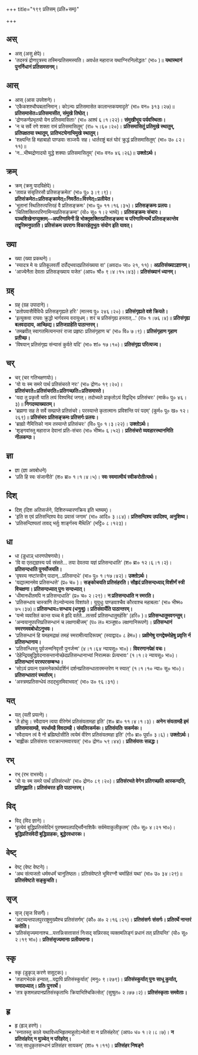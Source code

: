 +++
title="१९९ प्रतिसम् (प्रति+सम्)"

+++

## अस्
- अस् (असु क्षेपे)।
- 'तदस्त्रं द्रोणपुत्रस्य तस्मिन्प्रतिसमस्यति। अवर्धत महाराज यथाग्निरनिलोद्धतः' (भा० )॥ **यथास्थानं पुनर्निधानं प्रतिसमसनम्।**

## आस्
- आस् (आस उपवेशने)।
- 'एकैकशश्चौघबलानिमान्। कोऽन्यः प्रतिसमासेत कालान्तकयमादृते' (भा० वन० ३१३।२७)॥ **प्रतिसमासेत=प्रतिसमासीत, संमुखे तिष्ठेत्।**
- 'द्रोणकर्णप्रभृतयो येन प्रतिसमासिताः' (भा० आश्वं ६।१।२२)। **संमुखीभूय पर्यवस्थिताः।**
- 'न च सर्वे रणे शक्ता रामं प्रतिसमासितुम्' (रा० ५।६०।२०)। **प्रतिसमासितुं प्रतिमुखे स्थातुम्, प्रतिपक्षतया स्थातुम्, प्रातिभट्येनाभिमुखे स्थातुम्।**
- 'शक्ष्यन्ति हि महाबाहो पाण्डवाः सञ्जयैः सह। धार्तराष्ट्रं बलं घोरं क्रुद्धं प्रतिसमासितुम्' (भा० उ० ८२।११)॥
- 'न…भीष्मद्रोणादयो युद्धे शक्याः प्रतिसमासितुम्' (भा० वन० ४६।२६)॥ **उक्तोऽर्थः।**

## क्रम्
- क्रम् (क्रमु पादविक्षेपे)।
- 'तावन्न संसृतिरसौ प्रतिसङ्क्रमेत' (भा० पु० ३।९।९)। **प्रतिसंक्रमेत=प्रतिसङ्क्रामेत्=निवर्तेत=विरमेत्=प्रलीयेत।**
- 'भूतानां स्थितिरुत्पत्तिरहं वै प्रतिसङ्क्रमः' (भा० पू० ११।१६।३५)। **प्रतिसङ्क्रमः प्रलयः।**
- 'चितिशक्तिरपरिणामिन्यप्रतिसङ्क्रमा' (यो० सू० १।२ भाष्ये)। **प्रतिसङ्क्रमः संचारः। पञ्चशिखेनाप्युक्तम्--अपरिणामिनी हि भोक्तृशक्तिरप्रतिसङ्क्रमा च परिणामिन्यर्थे प्रतिसङ्क्रान्तेव तद्वृत्तिमनुपतति। प्रतिसंक्रम उपरागः विकारहेतुभूतः संयोग इति यावत्।**

## ख्या
- ख्या (ख्या प्रकथने)।
- 'स्यादत्र मे यः प्रतिकूलवर्ती दर्पोद्भवादप्रतिसंख्यया वा' (अवदा० जा० २१, ११)। **अप्रतिसंख्याऽज्ञानम्।**
- 'आज्येनैता देवताः प्रतिसङ्ख्याय यजेत' (आप० श्रौ० ९।४।१५।४३)। **प्रतिसंख्यानं ध्यानम्।**

## ग्रह्
- ग्रह् (ग्रह उपादाने)।
- 'व्रतोपवासैर्विविधैः प्रतिसङ्गृह्यते हरिः' (मात्स्य पु० २४६।२०)। **प्रतिसंगृह्यते वशे क्रियते।**
- 'इत्युक्त्वा राघवः क्रुद्धो भार्गवस्य वरायुधम्। शरं च प्रतिसंगृह्य हस्तात्…' (रा० १।७६।४)॥ **प्रतिसंगृह्य बलवदादाय, आच्छिद्य। प्रतिजग्राहेति पाठान्तरम्।**
- 'तमब्रवीत् स्वागतमित्यनन्तरं राजा प्रहृष्टः प्रतिसंगृहाण च' (भा० वि० ७।९)। **प्रतिसंगृहाण गृहाण प्रतीच्छ।**
- 'विषयान् प्रतिसंगृह्य संन्यासं कुर्वते यदि' (भा० शां० १७।१०)। **प्रतिसंगृह्य परित्यज्य।**

## चर्
- चर् (चर गतिभक्षणयोः)।
- 'यो यः स्म समरे पार्थ प्रतिसंचरते नरः' (भा० द्रोण० १९।२०)। **प्रतिसंचरते=प्रतिसंचरति=प्रतिगच्छति=प्रतिसमास्ते।**
- 'यदा तु प्रकृतौ याति लयं विश्वमिदं जगत्। तदोच्यते प्राकृतोऽयं विद्वद्भिः प्रतिसंचरः' (मार्क० पु० ४६।३)॥ **निगदव्याख्यातम्।**
- 'ब्रह्मणा सह ते सर्वे सम्प्राप्ते प्रतिसंचरे। परस्यान्ते कृतात्मानः प्रविशन्ति परं पदम्' (कूर्म० पू० ख० १२।२६९)॥ **प्रतिसंचरः प्रतिसङ्क्रमः प्रतिसर्गः प्रलयः।**
- 'ब्राह्मो नैमित्तिको नाम तस्यान्ते प्रतिसंचरः' (वि० पु० १।३।२२)। **उक्तोऽर्थः।**
- 'शृङ्गवांस्तु महाराज देवानां प्रति-संचरः (भा० भीष्म० ६।५२)। **प्रतिसंचरो व्यवहारस्थानमिति नीलकण्ठः।**

## ज्ञा
- ज्ञा (ज्ञा अवबोधने)
- 'प्रति हि स्वः संजानीते' (श० ब्रा० १।१।४।५)। **स्वः स्वमात्मीयं स्वीकरोतीत्यर्थः।**

## दिश्
- दिश् (दिश अतिसर्जने, दिशिरुच्चारणक्रिय इति भाष्यम्)।
- 'इति स एवं प्रतिसन्दिश्य वेदः प्रवासं जगाम' (भा० आदि० ३।८४)। **प्रतिसन्दिश्य उपदिश्य, अनुशिष्य।**
- 'प्रतिसन्दिश्यतां तावद् भर्तुः शार्ङ्गस्य मैथिलि' (भट्टि० ८।१२३)।

## धा
- धा (डुधाञ् धारणपोषणयोः)।
- 'वि वा एतद्यज्ञस्य पर्व स्रंसते… तया देवतया यज्ञं प्रतिसन्दधाति' (श० ब्रा० १२।६।१।२)। **प्रतिसन्दधाति पुनर्योजयति।**
- 'वृषस्य नष्टांस्त्रीन् पादान्…प्रतिसन्दधे' (भा० पु० १।१७।४२)। **उक्तोऽर्थः।**
- 'यद्यात्मानमेव प्रतिसन्धत्ते' (प्र० च० )। **सङ्कोचयति प्रतिसंहरति। सौहृदं प्रतिसन्दध्याद् विशीर्णं स्त्री विचक्षणा। प्रतिसन्दध्यात् पुनः सन्दध्यात्।**
- 'धीमानधीतमपि न प्रतिसन्दधाति' (प्र० च० २।२९)। **न प्रतिसन्दधाति न स्मरति।**
- 'प्रतिसन्धाय चास्त्राणि तेऽन्योन्यस्य विशांपते। युयुधुः पाण्डवाश्चैव कौरवाश्च महाबलाः' (भा० भीष्म० ७५।३७)॥ **प्रतिसन्धाय=सन्धाय (धनुःषु)। प्रतिसंवार्येति पाठान्तरम्।**
- 'यन्मे व्यवसितं कान्त यच्च मे हृदि वर्तते…तत्सर्वं प्रतिसन्धातुमर्हसि' (हरि० )॥ **प्रतिसन्धातुमवगन्तुम्।**
- 'अन्वयानुपपत्तिप्रतिसन्धानं च लक्षणाबीजम्' (प० ल० मञ्जूषा० लक्षणानिरूपणे)। **प्रतिसन्धानं स्मरणमवबोधोऽनुभवः।**
- 'प्रतिसन्धानं हि यमहमद्राक्षं तमहं स्मरामीत्यादिरूपम्' (स्याद्वाद० ८ हेम०)। **प्रक्षीणेषु रागद्वेषमोहेषु प्रवृत्ति र्न प्रतिसन्धानाय।**
- 'प्रतिसन्धिस्तु पूर्वजन्मनिवृत्तौ पुनर्जन्म' (४।१।६४ न्यायसू० भा०)। **विवरणानपेक्षं वचः।**
- 'देहेन्द्रियबुद्धिवेदनासन्तानोच्छेदप्रतिसन्धानाभ्यां निरात्मकः प्रेत्यभावः' (१।१।२ न्यायसू० भा०)। **प्रतिसन्धानं परस्परसम्बन्धः।**
- 'सोऽयं प्रयत्न एकमनेकार्थदर्शिनं दर्शनप्रतिसन्धातारमन्तरेण न स्यात्' (१।१।१० न्या० सू० भा०)। **प्रतिसन्धातारं स्मर्तारम्।**
- 'अस्त्रमप्रतिसन्धेयं तदद्भुतमिवाभवत्' (भा० उ० ९६।३१)।

## यत्
- यत् (यती प्रयत्ने)।
- 'ते होचुः। स्वैदायन त्वया वीरेणेमं प्रतिसंयतामहा इति' (श० ब्रा० ११।४।१।३)। **अनेन संयतामहै इमं प्रतिसमासामहै, स्पर्धामहै विवदामहै। संयतिरकर्मकः। प्रतिसंयतिः सकर्मकः।**
- 'स्वैदायन त्वं वै नो ब्रह्मिष्ठोसीति त्वयेमं वीरेण प्रतिसंयतमहा इति' (गो० ब्रा० पूर्वा० ३।६)। **उक्तोऽर्थः।**
- 'बाह्लीकः प्रतिसंयत्तः पराक्रान्तमवारयत्' (भा० द्रोण० ५९।४४)। **प्रतिसंयत्तः सन्नद्धः।**

## रभ्
- रभ् (रभ राभस्ये)।
- 'यो यः स्म समरे पार्थं प्रतिसंरभते' (भा० द्रोण० ८९।२०)। **प्रतिसंरभते वेगेन प्रतिगच्छति आस्कन्दति, प्रतिगृह्णाति। प्रतिसंचरत इति पाठान्तरम्।**

## विद्
- विद् (विद ज्ञाने)।
- 'इत्येवं बुद्धिप्रतिसंवेदिनं पुरुषमपलपद्भिर्वैनाशिकैः सर्वमेवाकुलीकृतम्' (यो० सू० ४।२१ भा०)। **बुद्धिप्रतिसंवेदी बुद्धिग्राहकः, बुद्धेरवधारकः।**

## वेष्ट्
- वेष्ट् (वेष्ट वेष्टने)।
- 'अथ संत्यजतो धर्ममधर्मं चानुतिष्ठतः। प्रतिसंवेष्टते भूमिरग्नौ चर्माहितं यथा' (भा० उ० ३४।२९)॥ **प्रतिसंवेष्टते सङ्कुचति।**

## सृज्
- सृज् (सृज विसर्गे)।
- 'अटव्यन्तपालपुरराष्ट्रमुख्यैश्च प्रतिसंसर्गम्' (कौ० अ० २।१६।२१)। **प्रतिसंसर्गः संसर्गः। प्रतिरर्थे नान्तरं करोति।**
- 'प्रतिसंसृज्यमानाश्च…यत्तन्निःसत्तासत्तं निःसद् सन्निरसद् व्यक्तमलिङ्गं प्रधानं तत् प्रतियन्ति' (यो० सू० २।१९ भा०)। **प्रतिसंसृज्यमानाः प्रलीयमानाः।**

## स्कृ
- स्कृ (डुकृञ् करणे ससुट्कः)।
- 'तडागभेदकं हन्यात्…यद्वापि प्रतिसंस्कुर्यात्' (मनु० ९।२७९)। **प्रतिसंस्कुर्यात् पुनः साधू कुर्यात्, समादध्यात्। प्रतिः पुनरर्थे।**
- 'तत्र कृशमन्नपानप्रतिसंस्कृताभिः क्रियाभिश्चिकित्सेत्' (सुश्रुत० २।७७।२)। **प्रतिसंस्कृताः समवेताः।**

## हृ
- हृ (हृञ् हरणे)।
- 'स्नातस्तु काले यथाविध्यभिहृतमाहूतोऽभ्येतो वा न प्रतिसंहरेत्' (आप० ध० १।२।८।७)। **न प्रतिसंहरेत् न मुञ्चेत् न परिहरेत्।**
- 'तत् साधुकृतसन्धानं प्रतिसंहर सायकम्' (शा० १।११)। **प्रतिसंहर निषङ्गे**
